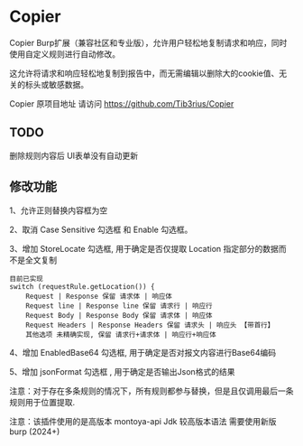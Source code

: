 # Copier

Copier Burp扩展（兼容社区和专业版），允许用户轻松地复制请求和响应，同时使用自定义规则进行自动修改。

这允许将请求和响应轻松地复制到报告中，而无需编辑以删除大的cookie值、无关的标头或敏感数据。

Copier 原项目地址 请访问 https://github.com/Tib3rius/Copier

## TODO

删除规则内容后 UI表单没有自动更新

## 修改功能

1、允许正则替换内容框为空

2、取消 Case Sensitive 勾选框 和 Enable 勾选框。

3、增加 StoreLocate 勾选框, 用于确定是否仅提取 Location 指定部分的数据而不是全文复制
```
目前已实现
switch (requestRule.getLocation()) {
    Request | Response 保留 请求体 | 响应体
    Request line | Response line 保留 请求行 | 响应行
    Request Body | Response Body 保留 请求体 | 响应体
    Request Headers | Response Headers 保留 请求头 | 响应头 【带首行】
    其他选项 未精确实现, 保留 请求行+请求体 | 响应行+响应体
```


4、增加 EnabledBase64 勾选框, 用于确定是否对报文内容进行Base64编码

5、增加 jsonFormat 勾选框 , 用于确定是否输出Json格式的结果

注意：对于存在多条规则的情况下，所有规则都参与替换，但是且仅调用最后一条规则用于位置提取.

注意：该插件使用的是高版本 montoya-api Jdk 较高版本语法 需要使用新版burp (2024+)